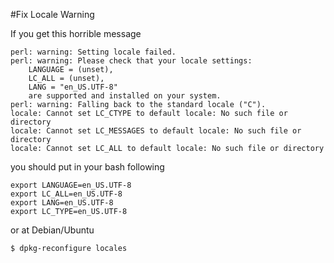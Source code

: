 #Fix Locale Warning

If you get this horrible message

```
perl: warning: Setting locale failed.
perl: warning: Please check that your locale settings:
    LANGUAGE = (unset),
    LC_ALL = (unset),
    LANG = "en_US.UTF-8"
    are supported and installed on your system.
perl: warning: Falling back to the standard locale ("C").
locale: Cannot set LC_CTYPE to default locale: No such file or directory
locale: Cannot set LC_MESSAGES to default locale: No such file or directory
locale: Cannot set LC_ALL to default locale: No such file or directory
```
you should put in your bash following

```
export LANGUAGE=en_US.UTF-8
export LC_ALL=en_US.UTF-8
export LANG=en_US.UTF-8
export LC_TYPE=en_US.UTF-8
```

or at Debian/Ubuntu

```bash
$ dpkg-reconfigure locales
```